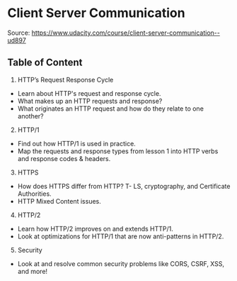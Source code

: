 # Client Server Communication

Source: https://www.udacity.com/course/client-server-communication--ud897

## Table of Content

1. HTTP’s Request Response Cycle

* Learn about HTTP's request and response cycle.
* What makes up an HTTP requests and response?
* What originates an HTTP request and how do they relate to one another?

2. HTTP/1

* Find out how HTTP/1 is used in practice.
* Map the requests and response types from lesson 1 into HTTP verbs and response codes & headers.

3. HTTPS

* How does HTTPS differ from HTTP?
  T- LS, cryptography, and Certificate Authorities.
* HTTP Mixed Content issues.

4. HTTP/2

* Learn how HTTP/2 improves on and extends HTTP/1.
* Look at optimizations for HTTP/1 that are now anti-patterns in HTTP/2.

5. Security

* Look at and resolve common security problems like CORS, CSRF, XSS, and more!
